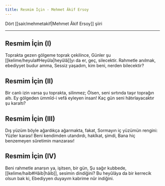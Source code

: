 ```yaml
---
title: Resmim İçin - Mehmet Âkif Ersoy
---
```


Dört [[sair/mehmetakif|Mehmet Âkif Ersoy]] şiiri

---

## Resmim İçin (I)
Toprakta gezen gölgeme toprak çekilince, 
Günler şu [[kelime/heyula#Heyûla|heyûlâ]]yı da er, geç, silecektir. 
Rahmetle anılmak, ebediyyet budur amma, 
Sessiz yaşadım, kim beni, nerden bilecektir?

## Resmim İçin (II)
Bir canlı izin varsa şu toprakta, silinmez; 
Ölsen, seni sırtında taşır toprağın altı.
Ey gölgeden ümmîd-i vefâ eyleyen insan! 
Kaç gün seni hâtırlayacaktır şu karaltı?

## Resmim İçin (III)
Dış yüzüm böyle ağardıkça ağarmakta, fakat, 
Sormayın iç yüzümün rengini: Yüzler karası! 
Beni kendimden utandırdı, hakîkat, şimdi, 
Bana hiç benzemeyen sûretimin manzarası!

## Resmim İçin (IV)
Beni rahmetle anarsın ya, işitsen, bir gün, 
Şu sağır kubbede, [[kelime/haib#Hâib|hâib]], sesimin dindiğini? 
Bu heyûlâya da bir kerrecik olsun bak ki, 
Ebediyyen duyayım kabrime nûr indiğini.

